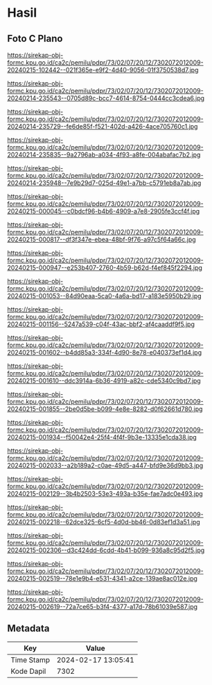 # Hasil

## Foto C Plano

https://sirekap-obj-formc.kpu.go.id/ca2c/pemilu/pdpr/73/02/07/20/12/7302072012009-20240215-102442--021f365e-e9f2-4d40-9056-01f3750538d7.jpg

https://sirekap-obj-formc.kpu.go.id/ca2c/pemilu/pdpr/73/02/07/20/12/7302072012009-20240214-235543--0705d89c-bcc7-4614-8754-0444cc3cdea6.jpg

https://sirekap-obj-formc.kpu.go.id/ca2c/pemilu/pdpr/73/02/07/20/12/7302072012009-20240214-235729--fe6de85f-f521-402d-a426-4ace705760c1.jpg

https://sirekap-obj-formc.kpu.go.id/ca2c/pemilu/pdpr/73/02/07/20/12/7302072012009-20240214-235835--9a2796ab-a034-4f93-a8fe-004abafac7b2.jpg

https://sirekap-obj-formc.kpu.go.id/ca2c/pemilu/pdpr/73/02/07/20/12/7302072012009-20240214-235948--7e9b29d7-025d-49e1-a7bb-c5791eb8a7ab.jpg

https://sirekap-obj-formc.kpu.go.id/ca2c/pemilu/pdpr/73/02/07/20/12/7302072012009-20240215-000045--c0bdcf96-b4b6-4909-a7e8-2905fe3ccf4f.jpg

https://sirekap-obj-formc.kpu.go.id/ca2c/pemilu/pdpr/73/02/07/20/12/7302072012009-20240215-000817--df3f347e-ebea-48bf-9f76-a97c5f64a66c.jpg

https://sirekap-obj-formc.kpu.go.id/ca2c/pemilu/pdpr/73/02/07/20/12/7302072012009-20240215-000947--e253b407-2760-4b59-b62d-f4ef845f2294.jpg

https://sirekap-obj-formc.kpu.go.id/ca2c/pemilu/pdpr/73/02/07/20/12/7302072012009-20240215-001053--84d90eaa-5ca0-4a6a-bd17-a183e5950b29.jpg

https://sirekap-obj-formc.kpu.go.id/ca2c/pemilu/pdpr/73/02/07/20/12/7302072012009-20240215-001156--5247a539-c04f-43ac-bbf2-af4caaddf9f5.jpg

https://sirekap-obj-formc.kpu.go.id/ca2c/pemilu/pdpr/73/02/07/20/12/7302072012009-20240215-001602--b4dd85a3-334f-4d90-8e78-e040373ef1d4.jpg

https://sirekap-obj-formc.kpu.go.id/ca2c/pemilu/pdpr/73/02/07/20/12/7302072012009-20240215-001610--ddc3914a-6b36-4919-a82c-cde5340c9bd7.jpg

https://sirekap-obj-formc.kpu.go.id/ca2c/pemilu/pdpr/73/02/07/20/12/7302072012009-20240215-001855--2be0d5be-b099-4e8e-8282-d0f62661d780.jpg

https://sirekap-obj-formc.kpu.go.id/ca2c/pemilu/pdpr/73/02/07/20/12/7302072012009-20240215-001934--f50042e4-25f4-4f4f-9b3e-13335e1cda38.jpg

https://sirekap-obj-formc.kpu.go.id/ca2c/pemilu/pdpr/73/02/07/20/12/7302072012009-20240215-002033--a2b189a2-c0ae-49d5-a447-bfd9e36d9bb3.jpg

https://sirekap-obj-formc.kpu.go.id/ca2c/pemilu/pdpr/73/02/07/20/12/7302072012009-20240215-002129--3b4b2503-53e3-493a-b35e-fae7adc0e493.jpg

https://sirekap-obj-formc.kpu.go.id/ca2c/pemilu/pdpr/73/02/07/20/12/7302072012009-20240215-002218--62dce325-6cf5-4d0d-bb46-0d83ef1d3a51.jpg

https://sirekap-obj-formc.kpu.go.id/ca2c/pemilu/pdpr/73/02/07/20/12/7302072012009-20240215-002306--d3c424dd-6cdd-4b41-b099-936a8c95d2f5.jpg

https://sirekap-obj-formc.kpu.go.id/ca2c/pemilu/pdpr/73/02/07/20/12/7302072012009-20240215-002519--78e1e9b4-e531-4341-a2ce-139ae8ac012e.jpg

https://sirekap-obj-formc.kpu.go.id/ca2c/pemilu/pdpr/73/02/07/20/12/7302072012009-20240215-002619--72a7ce65-b3f4-4377-a17d-78b61039e587.jpg


## Metadata

| Key        | Value               |
| ---------- | ------------------- |
| Time Stamp | 2024-02-17 13:05:41 |
| Kode Dapil | 7302                |




